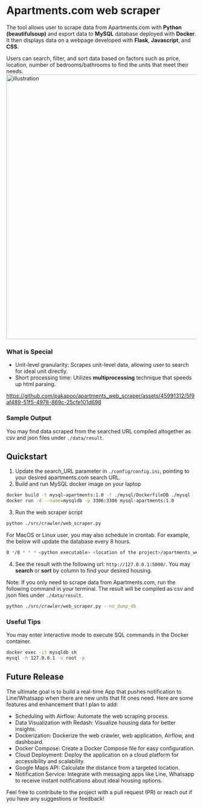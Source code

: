 # Apartments.com web scraper
The tool allows user to scrape data from Apartments.com with **Python (beautifulsoup)** and export data to **MySQL** database deployed with **Docker**. It then displays data on a webpage developed with **Flask**, **Javascript**, and **CSS**. <p>
Users can search, filter, and sort data based on factors such as price, location, number of bedrooms/bathrooms to find the units that meet their needs.
<img width="700" alt="illustration" src="https://github.com/pakapoo/apartments_web_scraper/assets/45991312/127875a5-23a3-4fb3-b613-3a1c79e9aed2">

### What is Special
* Unit-level granularity: Scrapes unit-level data, allowing user to search for ideal unit directly.
* Short processing time: Utilizes **multiprocessing** technique that speeds up html parsing.

https://github.com/pakapoo/apartments_web_scraper/assets/45991312/5f9af489-51f5-4978-869c-25cfe101d698



### Sample Output
You may find data scraped from the searched URL compiled altogether as csv and json files under `./data/result`.

## Quickstart
1. Update the search_URL parameter in `./config/config.ini`, pointing to your desired apartments.com search URL.
2. Build and run MySQL docker image on your laptop
```bash
docker build -t mysql-apartments:1.0 -f ./mysql/DockerfileDB ./mysql
docker run -d --name=mysqldb -p 3306:3306 mysql-apartments:1.0
```
3. Run the web scraper script
```bash
python ./src/crawler/web_scraper.py
```
For MacOS or Linux user, you may also schedule in crontab. For example, the below will update the database every 8 hours. <br>
```bash
0 */8 * * * <python executable> <location of the project>/apartments_web_scraper/src/crawler/web_scraper.py
```
4. See the result with the following url: `http://127.0.0.1:5000/`. You may **search** or **sort** by column to find your desired housing.

Note: If you only need to scrape data from Apartments.com, run the following command in your terminal. The result will be compiled as csv and json files under `./data/result`.
```bash
python ./src/crawler/web_scraper.py --no_dump_db
```

### Useful Tips
You may enter interactive mode to execute SQL commands in the Docker container.
```bash
docker exec -it mysqldb sh
mysql -h 127.0.0.1 -u root -p
```

## Future Release
The ultimate goal is to build a real-time App that pushes notification to Line/Whatsapp when there are new units that fit ones need. Here are some features and enhancement that I plan to add:
* Scheduling with Airflow: Automate the web scraping process.
* Data Visualization with Redash: Visualize housing data for better insights.
* Dockerization: Dockerize the web crawler, web application, Airflow, and dashboard.
* Docker Compose: Create a Docker Compose file for easy configuration.
* Cloud Deployment: Deploy the application on a cloud platform for accessibility and scalability.
* Google Maps API: Calculate the distance from a targeted location.
* Notification Service: Integrate with messaging apps like Line, Whatsapp to receive instant notifications about ideal housing options.

Feel free to contribute to the project with a pull request (PR) or reach out if you have any suggestions or feedback!
